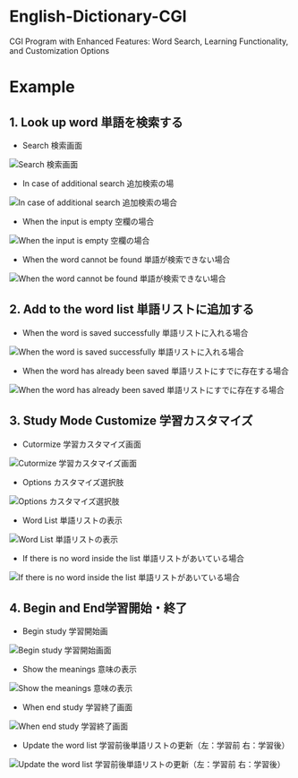 # English-Dictionary-CGI
CGI Program with Enhanced Features: Word Search, Learning Functionality, and Customization Options



# Example
## 1. Look up word 単語を検索する
- Search 検索画面

![Search 検索画面](IMG/1.1.png)

- In case of additional search 追加検索の場

![In case of additional search 追加検索の場合](IMG/1.2.png)

- When the input is empty 空欄の場合

![When the input is empty 空欄の場合](IMG/1.3.png)

- When the word cannot be found 単語が検索できない場合

![When the word cannot be found 単語が検索できない場合](IMG/1.4.png)

## 2. Add to the word list 単語リストに追加する
- When the word is saved successfully 単語リストに入れる場合

![When the word is saved successfully 単語リストに入れる場合](IMG/2.1.png)

- When the word has already been saved  単語リストにすでに存在する場合

![When the word has already been saved  単語リストにすでに存在する場合](IMG/2.2.png)

## 3. Study Mode Customize 学習カスタマイズ
- Cutormize 学習カスタマイズ画面
 
![Cutormize 学習カスタマイズ画面](IMG/3.1.png)

- Options  カスタマイズ選択肢

![Options  カスタマイズ選択肢](IMG/3.2.png)

- Word List  単語リストの表示

![Word List  単語リストの表示](IMG/3.3.png)

- If there is no word inside the list 単語リストがあいている場合

![If there is no word inside the list 単語リストがあいている場合](IMG/3.4.png)

## 4. Begin and End学習開始・終了
- Begin study 学習開始画

![Begin study 学習開始画面](IMG/4.1.png)

- Show the meanings 意味の表示

![Show the meanings 意味の表示](IMG/4.2.png)

- When end study 学習終了画面

![When end study 学習終了画面](IMG/4.3.png)

- Update the word list 学習前後単語リストの更新（左：学習前 右：学習後）

![Update the word list 学習前後単語リストの更新（左：学習前 右：学習後）](IMG/4.4.png)
